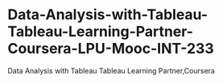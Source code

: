 # Data-Analysis-with-Tableau-Tableau-Learning-Partner-Coursera-LPU-Mooc-INT-233
Data Analysis with Tableau Tableau Learning Partner,Coursera
